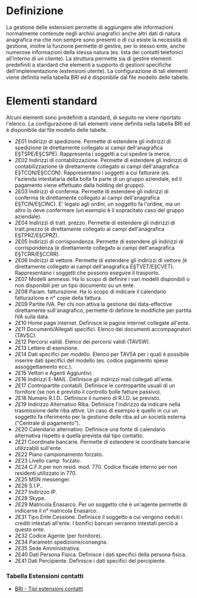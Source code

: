 # Definizione
La gestione delle estensioni permette di aggiungere alle informazioni normalmente contenute negli archivi anagrafici anche altri dati di natura anagrafica ma che non sempre sono presenti o di cui esiste la necessità di gestione, inoltre la funzione permette di gestire, per lo stesso ente, anche numerose informazioni della stessa natura (es. lista dei contatti telefonici all'interno di un cliente). La struttura permette sia di gestire elementi predefiniti a standard che elementi a supporto di gestioni specifiche dell'implementazione (estensioni utente). La configurazione di tali elementi viene definita nella tabella BRI ed è disponibile dal file modello delle tabelle.

# Elementi standard
Alcuni elementi sono predefiniti a standard, di seguito ne viene riportato l'elenco. La configurazione di tali elementi viene definita nella tabella BRI ed è disponibile dal file modello delle tabelle.
 * _2_£01 Indirizzi di spedizione. Permette di estendere gli indirizzi di spedizione (è direttamente collegato ai campi dell'anagrafica E§TSPE/E§CSPE). Rappresenta i soggetti a cui spedire la merce.
 * _2_£02 Indirizzi di contabilizzazione. Permette di estendere gli indirizzi di contabilizzazione (è direttamente collegato ai campi dell'anagrafica E§TCON/E§CCON). Rappresentano i soggetti a cui fatturare (es. l'azienda intestataria della bolla fa parte di un gruppo aziendale, ed il pagamento viene effettuato dalla holding del gruppo).
 * _2_£03 Indirizzi di conferma. Permette di estendere gli indirizzi di conferma (è direttamente collegato ai campi dell'anagrafica E§TCIN/E§CINC). E' legato agli ordini, un soggetto fa l'ordine, ma un altro lo deve confermare (un esempio è il sopracitato caso del gruppo aziendale).
 * _2_£04 Indirizzi di tratt. prezzo. Permette di estendere gli indirizzi di tratt.prezzo (è direttamente collegato ai campi dell'anagrafica E§TPRZ/E§CPRZ).
 * _2_£05 Indirizzi di corrispondenza. Permette di estendere gli indirizzi di corrispondenza (è direttamente collegato ai campi dell'anagrafica E§TCRR/E§CCRR).
 * _2_£06 Indirizzi di vettore. Permette di estendere gli indirizzi di vettore (è direttamente collegato ai campi dell'anagrafica E§TVET/E§CVET). Rappresentano i soggetti che possono eseguire il trasporto.
 * _2_£07 Modelli ammessi. Ha lo scopo di definire i vari modelli disponibili o non disponibili per un tipo documento su un ente.
 * _2_£08 Param. fatturazione. Ha lo scopo di indicare il calendario fatturazione e n° copie della fattura.
 * _2_£09 Partite IVA. Per chi non attiva la gestione dei data-effective direttamente sull'anagrafico, permette di definire le modifiche per partita IVA sulla data.
 * _2_£10 Home page internet. Definisce le pagine internet collegate all'ente.
 * _2_£11 Documenti/Allegati specifici. Elenco dei documenti accompagnatori (TAV5C).
 * _2_£12 Percorsi validi. Elenco dei percorsi validi (TAV5W).
 * _2_£13 Lettere di esenzione.
 * _2_£14 Dati specifici per modello. Elenco per TAV5A per i quali è possibile inserire dati specifici del modello (es. codice pagamento spese assoggettamento ecc.).
 * _2_£15 Vettori e Agenti Aggiuntivi.
 * _2_£16 Indirizzi E-MAIL. Definisce gli indirizzi mail collegati all'ente.
 * _2_£17 Contropartite contabili. Definisce le contropartite usuali di un fornitore (se non è previsto il controllo bolle fatture passivo).
 * _2_£18 Numero R.I.D.. Definisce il numero di R.I.D. se previsto.
 * _2_£19 Indirizzo Alternativo Riba. Definisce l'indirizzo da indicare nella trasmissione delle riba attive. Un caso di esempio è quello in cui un soggetto fa riferimento per la gestione delle riba ad un società esterna ("Centrale di pagamento").
 * _2_£20 Calendario alternativo. Definisce una fonte di calendario alternativa rispetto a quella prevista dal tipo contatto.
 * _2_£21 Coordinate bancarie. Permette di estendere le coordinate bancarie utilizzabili sull'ente.
 * _2_£22 Piano campionamento forzato.
 * _2_£23 Livello camp. forzato.
 * _2_£24 C.F.It.per non resid. mod. 770. Codice fiscale interno per non residenti utilizzato in 770.
 * _2_£25 MSN messenger.
 * _2_£26 S.I.P..
 * _2_£27 Indirizzo IP.
 * _2_£28 Skype.
 * _2_£29 Matricola Enasarco. Per un soggetto che è un'agente permette di indicarne il n° matricola Enasarco.
 * _2_£31 Tipo Ente Cessione. Definisce il soggetto a cui vengono ceduti i crediti intestati all'ente. I bonifici bancari verranno intestati perciò a questo ente.
 * _2_£32 Codice Agente (per fornitore).
 * _2_£34 Parametri spedizione/consegna.
 * _2_£35 Sede Amministrativa.
 * _2_£40 Dati Persona Fisica. Definisce i dati specifici della persona fisica.
 * _2_£41 Dati Percipiente. Definisce i dati specifici del percipiente.

### Tabella Estensioni contatti
- [BRI - Tipi estensioni contatti](Sorgenti/OG/TA/TA_BRI)

